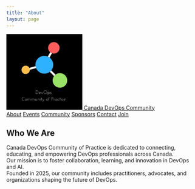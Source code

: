 ```yaml
---
title: "About"
layout: page
---
```


<nav class="ortelius-nav">
  <div class="nav-container">
    <a href="index.md" class="nav-logo">
      <img src="assets/logo.png" alt="Canada DevOps Logo" />
      <span>Canada DevOps Community</span>
    </a>
    <div class="nav-links">
      <a href="about.md">About</a>
      <a href="events.md">Events</a>
      <a href="community.md">Community</a>
      <a href="sponsors.md">Sponsors</a>
      <a href="contact.md">Contact</a>
      <a href="join.md" class="nav-cta">Join</a>
    </div>
  </div>
</nav>

<section class="about-section">
  <h2>Who We Are</h2>
  <p>
    Canada DevOps Community of Practice is dedicated to connecting, educating, and empowering DevOps professionals across Canada.<br>
    Our mission is to foster collaboration, learning, and innovation in DevOps and AI.<br>
    Founded in 2025, our community includes practitioners, advocates, and organizations shaping the future of DevOps.
  </p>
</section>

